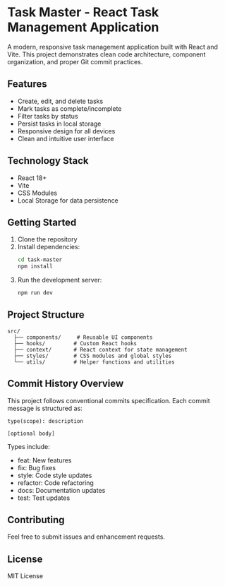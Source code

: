 # Task Master - React Task Management Application

A modern, responsive task management application built with React and Vite. This project demonstrates clean code architecture, component organization, and proper Git commit practices.

## Features

- Create, edit, and delete tasks
- Mark tasks as complete/incomplete
- Filter tasks by status
- Persist tasks in local storage
- Responsive design for all devices
- Clean and intuitive user interface

## Technology Stack

- React 18+
- Vite
- CSS Modules
- Local Storage for data persistence

## Getting Started

1. Clone the repository
2. Install dependencies:
   ```bash
   cd task-master
   npm install
   ```
3. Run the development server:
   ```bash
   npm run dev
   ```

## Project Structure

```
src/
  ├── components/     # Reusable UI components
  ├── hooks/         # Custom React hooks
  ├── context/       # React context for state management
  ├── styles/        # CSS modules and global styles
  └── utils/         # Helper functions and utilities
```

## Commit History Overview

This project follows conventional commits specification. Each commit message is structured as:

```
type(scope): description

[optional body]
```

Types include:

- feat: New features
- fix: Bug fixes
- style: Code style updates
- refactor: Code refactoring
- docs: Documentation updates
- test: Test updates

## Contributing

Feel free to submit issues and enhancement requests.

## License

MIT License
